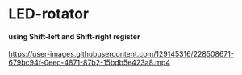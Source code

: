 # LED-rotator
#### using Shift-left and Shift-right register














https://user-images.githubusercontent.com/129145316/228508671-679bc94f-0eec-4871-87b2-15bdb5e423a8.mp4

